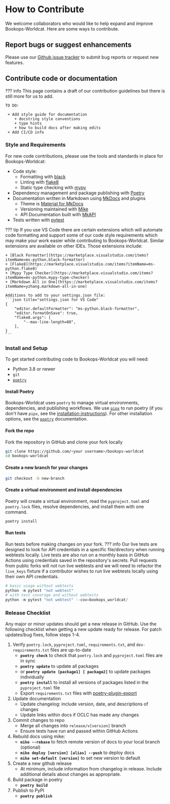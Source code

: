 # How to Contribute
We welcome collaborators who would like to help expand and improve Bookops-Worldcat. Here are some ways to contribute.

## Report bugs or suggest enhancements
Please use our [Github issue tracker](https://github.com/BookOps-CAT/bookops-worldcat/issues) to submit bug reports or request new features.

## Contribute code or documentation
??? info
    This page contains a draft of our contribution guidelines but there is still more for us to add.
    
    TO DO:

     + Add style guide for documentation
        + docstring style conventions
        + type hints
        + how to build docs after making edits
     + Add CI/CD info

### Style and Requirements
For new code contributions, please use the tools and standards in place for Bookops-Worldcat:

 + Code style:
    + Formatting with [black](https://github.com/psf/black)
    + Linting with [flake8](https://www.flake8rules.com/)
    + Static type checking with [mypy](https://mypy-lang.org/)
 + Dependency management and package publishing with [Poetry](https://github.com/python-poetry/poetry)
 + Documentation written in Markdown using [MkDocs](https://www.mkdocs.org/) and plugins
    + Theme is [Material for MkDocs](https://github.com/squidfunk/mkdocs-material)
    + Versioning maintained with [Mike](https://github.com/jimporter/mike)
    + API Documentation built with [MkAPI](https://github.com/daizutabi/mkapi/)
 + Tests written with [pytest](https://docs.pytest.org/en/8.0.x/)

??? tip
    If you use VS Code there are certain extensions which will automate code formatting and support some of our code style requirements which may make your work easier while contributing to Bookops-Worldcat. Similar extensions are available on other IDEs. Those extensions include:

    + [Black Formatter](https://marketplace.visualstudio.com/items?itemName=ms-python.black-formatter)
    + [Flake8](https://marketplace.visualstudio.com/items?itemName=ms-python.flake8)
    + [Mypy Type Checker](https://marketplace.visualstudio.com/items?itemName=ms-python.mypy-type-checker)
    + [Markdown All in One](https://marketplace.visualstudio.com/items?itemName=yzhang.markdown-all-in-one)

    Additions to add to your settings.json file:
    ```json title="settings.json for VS Code"
    {
        "editor.defaultFormatter": "ms-python.black-formatter",
        "editor.formatOnSave": true,
        "flake8.args": [
            "--max-line-length=88",
        ],
    }
    ```

### Install and Setup
To get started contributing code to Bookops-Worldcat you will need: 

 + Python 3.8 or newer
 + `git`
 + [`poetry`](https://python-poetry.org/docs/#installation)

#### Install Poetry 
Bookops-Worldcat uses `poetry` to manage virtual environments, dependencies, and publishing workflows. We use [`pipx`](https://python-poetry.org/docs/#installing-with-pipx) to run poetry (if you don't have `pipx`, see the [installation instructions](https://pipx.pypa.io/stable/installation/)). For other installation options, see the [`poetry`](https://python-poetry.org/docs/#installation) documentation.

#### Fork the repo
Fork the repository in GitHub and clone your fork locally
```bash
git clone https://github.com/<your username>/bookops-worldcat
cd bookops-worldcat
```
#### Create a new branch for your changes
```bash
git checkout -b new-branch
```
#### Create a virtual environment and install dependencies
Poetry will create a virtual environment, read the `pyproject.toml` and `poetry.lock` files, resolve dependencies, and install them with one command. 
```python
poetry install
```

#### Run tests
Run tests before making changes on your fork.
??? info
    Our live tests are designed to look for API credentials in a specific file/directory when running webtests locally. Live tests are also run on a monthly basis in GitHub Actions using credentials saved in the repository's secrets. Pull requests from public forks will not run live webtests and we will need to refactor the `live_keys` fixture if a contributor wishes to run live webtests locally using their own API credentials.

```py
# basic usage without webtests
python -m pytest "not webtest"
# with test coverage and without webtests
python -m pytest "not webtest" --cov=bookops_worldcat/
```

### Release Checklist
Any major or minor updates should get a new release in GitHub. Use the following checklist when getting a new update ready for release. For patch updates/bug fixes, follow steps 1-4.

1. Verify `poetry.lock`, `pyproject.toml`, `requirements.txt`, and `dev-requirements.txt` files are up-to-date
     * **`poetry check`** to check that `poetry.lock` and `pyproject.toml` files are in sync 
     * **`poetry update`** to update all packages 
     * or **`poetry update [package1] [ package2]`** to update packages individually
     * **`poetry install`** to install all versions of packages listed in the `pyproject.toml` file
     * Export `requirements.txt` files with [poetry-plugin-export](https://github.com/python-poetry/poetry-plugin-export)
2. Update documentation
    * Update changelog: include version, date, and descriptions of changes
    * Update links within docs if OCLC has made any changes
3. Commit changes to repo
    * Merge all changes into `release/v[version]` branch
    * Ensure tests have run and passed within GitHub Actions
4. Rebuild docs using mike:
    * **`mike --rebase`** to fetch remote version of docs to your local branch (optional)
    * **`mike deploy [version] [alias] --push`** to deploy docs
    * **`mike set-default [version]`** to set new version to default
5. Create a new github release
    * At minimum, include information from changelog in release. Include additional details about changes as appropriate.
6. Build package in poetry
    * **`poetry build`**
7. Publish to PyPI
    * **`poetry publish`**

